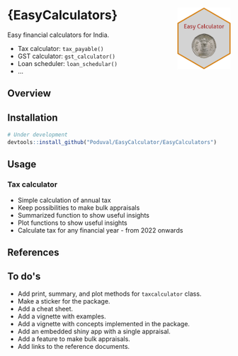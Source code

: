 # {EasyCalculators} <a href='https://github.com/Poduval/EasyCalculator'><img src='Sticker/logo.png' align="right" height="139" /></a>

Easy financial calculators for India. 

  * Tax calculator: `tax_payable()`
  * GST calculator: `gst_calculator()`
  * Loan scheduler: `loan_schedular()`
  * ...

## Overview

## Installation

```r
# Under development
devtools::install_github("Poduval/EasyCalculator/EasyCalculators")
```

## Usage

### Tax calculator

  * Simple calculation of annual tax 
  * Keep possibilities to make bulk appraisals
  * Summarized function to show useful insights
  * Plot functions to show useful insights
  * Calculate tax for any financial year - from 2022 onwards
  
## References 

## To do's

* Add print, summary, and plot methods for `taxcalculator` class.
* Make a sticker for the package.
* Add a cheat sheet. 
* Add a vignette with examples.
* Add a vignette with concepts implemented in the package.
* Add an embedded shiny app with a single appraisal.
* Add a feature to make bulk appraisals.
* Add links to the reference documents. 


